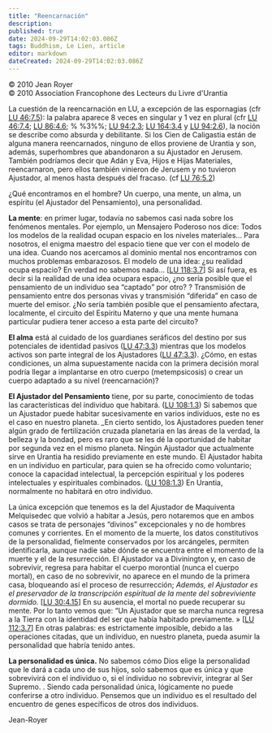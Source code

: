 ```yaml
---
title: "Reencarnación"
description: 
published: true
date: 2024-09-29T14:02:03.086Z
tags: Buddhism, Le Lien, article
editor: markdown
dateCreated: 2024-09-29T14:02:03.086Z
---
```


<p class="v-card tema v-sheet--gris claro aclarar-3 px-2">© 2010 Jean Royer<br>© 2010 Association Francophone des Lecteurs du Livre d'Urantia</p>


La cuestión de la reencarnación en LU, a excepción de las espornagias (cfr [LU 46:7.5](/es/The_Urantia_Book/46#p7_5)): la palabra aparece 8 veces en singular y 1 vez en plural (cfr [LU 46:7.4](/es/The_Urantia_Book/46#p7_4); [LU 86:4.6](/es/The_Urantia_Book/86#p4_6); % %3%%; [LU 94:2.3](/es/The_Urantia_Book/94#p2_3); [LU 164:3.4](/es/The_Urantia_Book/164#p3_4) y [LU 94:2.6](/es/The_Urantia_Book/94#p2_6)), la noción se describe como absurda y debilitante. Si los Cien de Caligastia están de alguna manera reencarnados, ninguno de ellos proviene de Urantia y son, además, superhombres que abandonaron a su Ajustador en Jerusem. También podríamos decir que Adán y Eva, Hijos e Hijas Materiales, reencarnaron, pero ellos también vinieron de Jerusem y no tuvieron Ajustador, al menos hasta después del fracaso. (cf [LU 76:5.2](/es/The_Urantia_Book/76#p5_2))

¿Qué encontramos en el hombre? Un cuerpo, una mente, un alma, un espíritu (el Ajustador del Pensamiento), una personalidad.

**La mente**: en primer lugar, todavía no sabemos casi nada sobre los fenómenos mentales. Por ejemplo, un Mensajero Poderoso nos dice: Todos los modelos de la realidad ocupan espacio en los niveles materiales... Para nosotros, el enigma maestro del espacio tiene que ver con el modelo de una idea. Cuando nos acercamos al dominio mental nos encontramos con muchos problemas embarazosos. El modelo de una idea: ¿su realidad ocupa espacio? En verdad no sabemos nada... [[LU 118:3.7](/es/The_Urantia_Book/118#p3_7)] Si así fuera, es decir si la realidad de una idea ocupara espacio, ¿no sería posible que el pensamiento de un individuo sea “captado” por otro? ? Transmisión de pensamiento entre dos personas vivas y transmisión “diferida” en caso de muerte del emisor. ¿No sería también posible que el pensamiento afectara, localmente, el circuito del Espíritu Materno y que una mente humana particular pudiera tener acceso a esta parte del circuito?

**El alma** está al cuidado de los guardianes seráficos del destino por sus potenciales de identidad pasivos ([LU 47:3.3](/es/The_Urantia_Book/47#p3_3)) mientras que los modelos activos son parte integral de los Ajustadores ([LU 47:3.3](/es/The_Urantia_Book/47#p3_3)). ¿Cómo, en estas condiciones, un alma supuestamente nacida con la primera decisión moral podría llegar a implantarse en otro cuerpo (metempsicosis) o crear un cuerpo adaptado a su nivel (reencarnación)?

**El Ajustador del Pensamiento** tiene, por su parte, conocimiento de todas las características del individuo que habitará. ([LU 108:1.3](/es/The_Urantia_Book/108#p1_3)) Si sabemos que un Ajustador puede habitar sucesivamente en varios individuos, este no es el caso en nuestro planeta. _En cierto sentido, los Ajustadores pueden tener algún grado de fertilización cruzada planetaria en las áreas de la verdad, la belleza y la bondad, pero es raro que se les dé la oportunidad de habitar por segunda vez en el mismo planeta. Ningún Ajustador que actualmente sirve en Urantia ha residido previamente en este mundo. El Ajustador habita en un individuo en particular, para quien se ha ofrecido como voluntario; conoce la capacidad intelectual, la percepción espiritual y los poderes intelectuales y espirituales combinados. ([LU 108:1.3](/es/The_Urantia_Book/108#p1_3)) En Urantia, normalmente no habitará en otro individuo.

La única excepción que tenemos es la del Ajustador de Maquiventa Melquisedec que volvió a habitar a Jesús, pero notaremos que en ambos casos se trata de personajes “divinos” excepcionales y no de hombres comunes y corrientes. En el momento de la muerte, los datos constitutivos de la personalidad, fielmente conservados por los arcángeles, permiten identificarla, aunque nadie sabe dónde se encuentra entre el momento de la muerte y el de la resurrección. El Ajustador va a Divinington y, en caso de sobrevivir, regresa para habitar el cuerpo morontial (nunca el cuerpo mortal), en caso de no sobrevivir, no aparece en el mundo de la primera casa, bloqueando así el proceso de resurrección; _Además, el Ajustador es el preservador de la transcripción espiritual de la mente del sobreviviente dormido._ [[LU 30:4.15](/es/The_Urantia_Book/30#p4_15)] En su ausencia, el mortal no puede recuperar su mente. Por lo tanto vemos que: “Un Ajustador que se marcha nunca regresa a la Tierra con la identidad del ser que había habitado previamente. » [[LU 112:3.7](/es/The_Urantia_Book/112#p3_7)] En otras palabras: es estrictamente imposible, debido a las operaciones citadas, que un individuo, en nuestro planeta, pueda asumir la personalidad que habría tenido antes.

**La personalidad es única.** No sabemos cómo Dios elige la personalidad que le dará a cada uno de sus hijos, solo sabemos que es única y que sobrevivirá con el individuo o, si el individuo no sobrevivir, integrar al Ser Supremo. . Siendo cada personalidad única, lógicamente no puede conferirse a otro individuo. Pensemos que un individuo es el resultado del encuentro de genes específicos de otros dos individuos.

Jean-Royer

